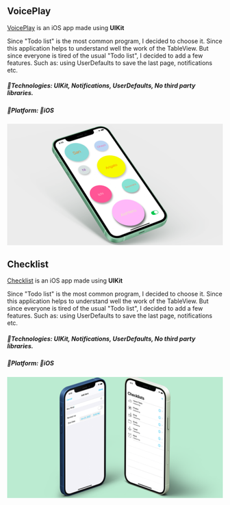 ## VoicePlay
[VoicePlay](https://github.com/McHutov/iOS-Portfolio/tree/master/iOS-Projects/VoicePlay) is an iOS app made using **UIKit** 

Since "Todo list" is the most common program, I decided to choose it. Since this application helps to understand well the work of the TableView. But since everyone is tired of the usual "Todo list", I decided to add a few features. Such as: using UserDefaults to save the last page, notifications etc.

##### 🔨Technologies: UIKit, Notifications, UserDefaults, No third party libraries.
##### 🚀Platform: 📱iOS
<p align="center">
<a href="https://github.com/McHutov/iOS-Portfolio/tree/master/iOS-Projects/Cheaklists" target="_blank"><img src="images/VoicePlay-img.png" width="1200" title="VoicePlay"></a>
</p>

## Checklist
[Checklist](https://github.com/McHutov/iOS-Portfolio/tree/master/iOS-Projects/Cheaklists) is an iOS app made using **UIKit** 

Since "Todo list" is the most common program, I decided to choose it. Since this application helps to understand well the work of the TableView. But since everyone is tired of the usual "Todo list", I decided to add a few features. Such as: using UserDefaults to save the last page, notifications etc.

##### 🔨Technologies: UIKit, Notifications, UserDefaults, No third party libraries.
##### 🚀Platform: 📱iOS
<p align="center">
<a href="https://github.com/McHutov/iOS-Portfolio/tree/master/iOS-Projects/Cheaklists" target="_blank"><img src="images/Checklist-img.png" width="1200" title="Checklist"></a>
</p>
